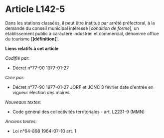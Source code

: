 # Article L142-5

Dans les stations classées, il peut être institué par arrêté préfectoral, à la demande du conseil municipal intéressé
[*condition de forme*], un établissement public à caractère industriel et commercial, dénommé office du tourisme
[**]définition[**].

**Liens relatifs à cet article**

_Codifié par_:

  - Décret n°77-90 1977-01-27

_Créé par_:

  - Décret n°77-90 1977-01-27 JORF et JONC 3 février date d'entrée en vigueur élection des maires

_Nouveaux textes_:

  - Code général des collectivités territoriales - art. L2231-9 (MMN)

_Anciens textes_:

  - Loi n°64-898 1964-07-10 art. 1
